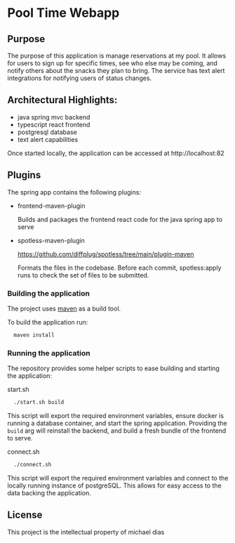 # Pool Time Webapp

## Purpose

The purpose of this application is manage reservations at my pool. It allows for users to sign up for specific times, see who else may be coming, and notify others about the snacks they plan to bring. The service has text alert integrations for notifying users of status changes.


## Architectural Highlights:
 * java spring mvc backend
 * typescript react frontend
 * postgresql database
 * text alert capabilities

Once started locally, the application can be accessed at http://localhost:82

## Plugins

The spring app contains the following plugins:

  * frontend-maven-plugin

    Builds and packages the frontend react code for the java spring app to serve

  * spotless-maven-plugin

    https://github.com/diffplug/spotless/tree/main/plugin-maven

    Formats the files in the codebase. Before each commit, spotless:apply runs to check the set of
    files to be submitted.

### Building the application

The project uses [maven](https://maven.apache.org/) as a build tool.

To build the application run:

```bash
  maven install
```

### Running the application

The repository provides some helper scripts to ease building and starting the application:

start.sh

```bash
  ./start.sh build
```

This script will export the required environment variables, ensure docker is running a database container,
and start the spring application. Providing the `build` arg will reinstall the backend, and build a fresh
bundle of the frontend to serve.

connect.sh

```bash
  ./connect.sh
```

This script will export the required environment variables and connect to the locally running instance of postgreSQL.
This allows for easy access to the data backing the application.

## License

This project is the intellectual property of michael dias


